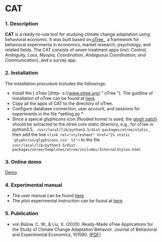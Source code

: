 # CAT 

### 1. Description

**CAT** is a ready-to-use tool for studying climate change adaptation using behavioral economic. It was built based on[ oTree ](https://www.otree.org/ " oTree "), a framework for behavioral experiments in economics, market research, psychology, and related fields. The CAT consists of seven treatment apps (incl. *Control, Ambiguity, Loss, Myopia, Coordination, Ambiguous Coordination, and Communication*), and a survey app. 

### 2. Installation
The installation procudure includes the followings:
- Install the [ oTree ](http- s://www.otree.org/ " oTree "). The guidline of installation of oTree can be found at [here](http://otree.readthedocs.io/en/latest/ "here"). 
- Copy all the apps of CAT to the directory of oTree. 
- Configure database connection, user account, and sessions for experiments in the file *setting.py *
- Since a speical *glyphicons* icon (flooded home) is used, the [glyph patch](https://github.com/xiufengliu/CAT/raw/master/glphy.tar.gz "glyph patch") should be extracted to the otree core static directory, e.g., for oTree in python3.5, 
` /usr/local/lib/python3.5/dist-packages/otree/static` , then add the line `<link rel="stylesheet" href="{% static 'glyph/css/glyphicons.css' %}">` to the file `/usr/local/lib/python3.5/dist-packages/otree/templates/otree/includes/InternalStyles.html`


### 3. Online demo
[Demo](http://192.38.83.153:8080/demo/ "Demo")

### 4. Experimental manual
- The user manual can be found [here](https://github.com/xiufengliu/CAT/blob/master/doc/Script.pdf "here")
- The pilot experimental instruction can be found at [here](https://github.com/xiufengliu/CAT/blob/master/doc/Instructions.pdf "here")

### 5. Publication
- von Bülow, C. W., & Liu, X. (2020). Ready-Made oTree Applications for the Study of Climate Change Adaptation Behavior. Journal of Behavioral and Experimental Economics, 101590.  [[PDF]](https://www.sciencedirect.com/science/article/pii/S2214804320301257?dgcid=author "PDF")

